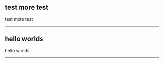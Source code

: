 <!--
[3967] [5018637267] [2025-07-11 22:30] 
-->

## test more test

test more test  

---

<!--
[3958] [5018637267] [2025-07-11 22:08] 
-->

## hello worlds

hello worlds  

---

